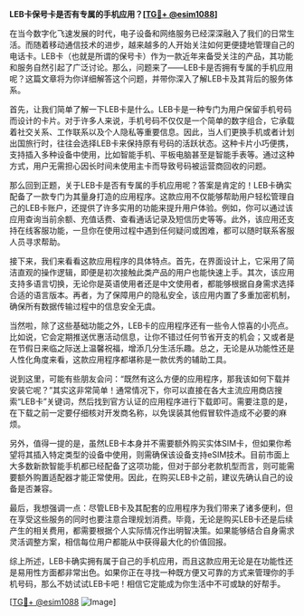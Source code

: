 **LEB卡保号卡是否有专属的手机应用？[[TG💪+ @esim1088](https://t.me/s/esim1088)]**

在当今数字化飞速发展的时代，电子设备和网络服务已经深深融入了我们的日常生活。而随着移动通信技术的进步，越来越多的人开始关注如何更便捷地管理自己的电话卡。LEB卡（也就是所谓的保号卡）作为一款近年来备受关注的产品，其功能和服务自然引起了广泛讨论。那么，问题来了——LEB卡是否拥有专属的手机应用呢？这篇文章将为你详细解答这个问题，并带你深入了解LEB卡及其背后的服务体系。

首先，让我们简单了解一下LEB卡是什么。LEB卡是一种专门为用户保留手机号码而设计的卡片。对于许多人来说，手机号码不仅仅是一个简单的数字组合，它承载着社交关系、工作联系以及个人隐私等重要信息。因此，当人们更换手机或者计划出国旅行时，往往会选择LEB卡来保持原有号码的活跃状态。这种卡片小巧便携，支持插入多种设备中使用，比如智能手机、平板电脑甚至是智能手表等。通过这种方式，用户无需担心因长时间未使用主卡而导致号码被运营商回收的问题。

那么回到正题，关于LEB卡是否有专属的手机应用呢？答案是肯定的！LEB卡确实配备了一款专门为其量身打造的应用程序。这款应用不仅能够帮助用户轻松管理自己的LEB卡账户，还提供了许多实用的功能来提升用户体验。例如，你可以通过该应用查询当前余额、充值话费、查看通话记录及短信历史等等。此外，该应用还支持在线客服功能，一旦你在使用过程中遇到任何疑问或困难，都可以随时联系客服人员寻求帮助。

接下来，我们来看看这款应用程序的具体特点。首先，在界面设计上，它采用了简洁直观的操作逻辑，即便是初次接触此类产品的用户也能快速上手。其次，该应用支持多语言切换，无论你是英语使用者还是中文使用者，都能够根据自身需求选择合适的语言版本。再者，为了保障用户的隐私安全，该应用内置了多重加密机制，确保所有数据传输过程中的信息安全无虞。

当然啦，除了这些基础功能之外，LEB卡的应用程序还有一些令人惊喜的小亮点。比如说，它会定期推送优惠活动信息，让你不错过任何节省开支的机会；又或者是在节假日来临之际送上温馨祝福，增添几分生活乐趣。总之，无论是从功能性还是人性化角度来看，这款应用程序都堪称是一款优秀的辅助工具。

说到这里，可能有些朋友会问：“既然有这么方便的应用程序，那我该如何下载并安装它呢？”其实这非常简单！通常情况下，你可以直接在各大主流应用商店搜索“LEB卡”关键词，然后找到官方认证的应用程序进行下载即可。需要注意的是，在下载之前一定要仔细核对开发商名称，以免误装其他假冒软件造成不必要的麻烦。

另外，值得一提的是，虽然LEB卡本身并不需要额外购买实体SIM卡，但如果你希望将其插入特定类型的设备中使用，则需确保该设备支持eSIM技术。目前市面上大多数新款智能手机都已经配备了这项功能，但对于部分老款机型而言，则可能需要额外购置适配器才能正常使用。因此，在购买LEB卡之前，建议先确认自己的设备是否兼容。

最后，我想强调一点：尽管LEB卡及其配套的应用程序为我们带来了诸多便利，但在享受这些服务的同时也要注意合理规划消费。毕竟，无论是购买LEB卡还是后续产生的相关费用，都需要根据个人实际情况作出明智决策。如果能够结合自身需求灵活调整方案，相信每位用户都能从中获得最大化的价值回报。

综上所述，LEB卡确实拥有属于自己的手机应用，而且这款应用无论是在功能性还是易用性方面都非常出色。如果你正在寻找一种既方便又可靠的方式来管理你的手机号码，那么不妨试试LEB卡吧！相信它定能成为你生活中不可或缺的好帮手。

[[TG💪+ @esim1088](https://t.me/s/esim1088) ![Image](https://i.postimg.cc/4NQfJmqS/Snipaste-2025-05-13-00-14-12.png)]